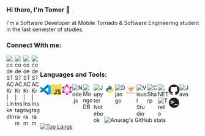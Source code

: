 ### Hi there, I'm Tomer 👋
I'm a Software Developer at Mobile Tornado & Software Engineering student in the last semester of studies.

### Connect With me:
[<img align="left" alt="codeSTACKr | LinkedIn" width="22px" src="https://cdn.jsdelivr.net/npm/simple-icons@v3/icons/linkedin.svg" />][linkedin]
[<img align="left" alt="codeSTACKr | Instagram" width="22px" src="https://cdn.jsdelivr.net/npm/simple-icons@v3/icons/facebook.svg" />][facebook]
[<img align="left" alt="codeSTACKr | Instagram" width="22px" src="https://cdn.jsdelivr.net/npm/simple-icons@v3/icons/instagram.svg" />][instagram]
[<img align="left" alt="codeSTACKr | Instagram" width="22px" src="https://cdn.jsdelivr.net/npm/simple-icons@v3/icons/twitter.svg" />][twitter]  

<br />

### Languages and Tools:
<img align="left" alt="Visual Studio Code" width="28px" src="https://raw.githubusercontent.com/github/explore/80688e429a7d4ef2fca1e82350fe8e3517d3494d/topics/visual-studio-code/visual-studio-code.png" />
<img align="left" alt="JavaScript" width="28px" src="https://raw.githubusercontent.com/github/explore/80688e429a7d4ef2fca1e82350fe8e3517d3494d/topics/javascript/javascript.png" />
<img align="left" alt="GraphQL" width="28px" src="https://raw.githubusercontent.com/github/explore/80688e429a7d4ef2fca1e82350fe8e3517d3494d/topics/graphql/graphql.png" />
<img align="left" alt="Node.js" width="28px" src="https://cdn.jsdelivr.net/gh/devicons/devicon/icons/nodejs/nodejs-original-wordmark.svg" />
<img align="left" alt="MongoDB" width="28px" src="https://cdn.jsdelivr.net/gh/devicons/devicon/icons/mongodb/mongodb-original-wordmark.svg" />
<img align="left" alt="Jupyter Notebook" width="28px" src="https://cdn.jsdelivr.net/gh/devicons/devicon/icons/jupyter/jupyter-original-wordmark.svg" />
<img align="left" alt="Python" width="28px" src="https://raw.githubusercontent.com/github/explore/78df643247d429f6cc873026c0622819ad797942/topics/python/python.png" />
<img align="left" alt="Django" width="28px" src="https://cdn.jsdelivr.net/gh/devicons/devicon/icons/django/django-original.svg" />
<img align="left" alt="TensorFlow" width="28px" src="https://raw.githubusercontent.com/github/explore/78df643247d429f6cc873026c0622819ad797942/topics/tensorflow/tensorflow.png" />
<img align="left" alt="Visual Studio" width="28px" src="https://cdn.jsdelivr.net/gh/devicons/devicon/icons/visualstudio/visualstudio-plain.svg" />
<img align="left" alt="CSharp" width="28px" src="https://cdn.jsdelivr.net/gh/devicons/devicon/icons/csharp/csharp-original.svg" />
<img align="left" alt=".NET" width="28px" src="https://cdn.jsdelivr.net/gh/devicons/devicon/icons/dotnetcore/dotnetcore-original.svg" />
<img align="left" alt="GitHub" width="28px" src="https://raw.githubusercontent.com/github/explore/78df643247d429f6cc873026c0622819ad797942/topics/github/github.png" />
<img align="left" alt="Java" width="28px" src="https://cdn.jsdelivr.net/gh/devicons/devicon/icons/java/java-original-wordmark.svg" />
<img align="left" alt="Trello" width="28px" src="https://cdn.jsdelivr.net/gh/devicons/devicon/icons/trello/trello-plain.svg" />
<img align="left" alt="Terminal" width="28px" src="https://raw.githubusercontent.com/github/explore/80688e429a7d4ef2fca1e82350fe8e3517d3494d/topics/terminal/terminal.png" />
<br />
<br />

[facebook]: https://www.facebook.com/tomer.dwek/
[linkedin]: https://www.linkedin.com/in/tomer-dwek-6557b7187/
[instagram]: https://www.instagram.com/tomerdwek/
[twitter]: https://twitter.com/tomer_dwek

<!--
**TomerDwek/TomerDwek** is a ✨ _special_ ✨ repository because its `README.md` (this file) appears on your GitHub profile.

Here are some ideas to get you started:

- 🔭 I’m currently working on ...
- 🌱 I’m currently learning ...
- 👯 I’m looking to collaborate on ...
- 🤔 I’m looking for help with ...
- 💬 Ask me about ...
- 📫 How to reach me: ...
- 😄 Pronouns: ...
- ⚡ Fun fact: ...
-->
![Anurag's GitHub stats](https://github-readme-stats.vercel.app/api?username=TomerDwek&show_icons=true&theme=merko&count_private=true)
<br />
[![Top Langs](https://github-readme-stats.vercel.app/api/top-langs/?username=TomerDwek&theme=merko&count_private=true)](https://github.com/anuraghazra/github-readme-stats)

